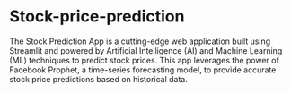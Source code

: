 # Stock-price-prediction
The Stock Prediction App is a cutting-edge web application built using Streamlit and powered by Artificial Intelligence (AI) and Machine Learning (ML) techniques to predict stock prices. This app leverages the power of Facebook Prophet, a time-series forecasting model, to provide accurate stock price predictions based on historical data.
